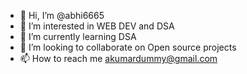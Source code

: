 - 👋 Hi, I’m @abhi6665
- 👀 I’m interested in WEB DEV and DSA
- 🌱 I’m currently learning DSA
- 💞️ I’m looking to collaborate on Open source projects
- 📫 How to reach me akumardummy@gmail.com

<!---
abhi6665/abhi6665 is a ✨ special ✨ repository because its `README.md` (this file) appears on your GitHub profile.
You can click the Preview link to take a look at your changes.
--->
